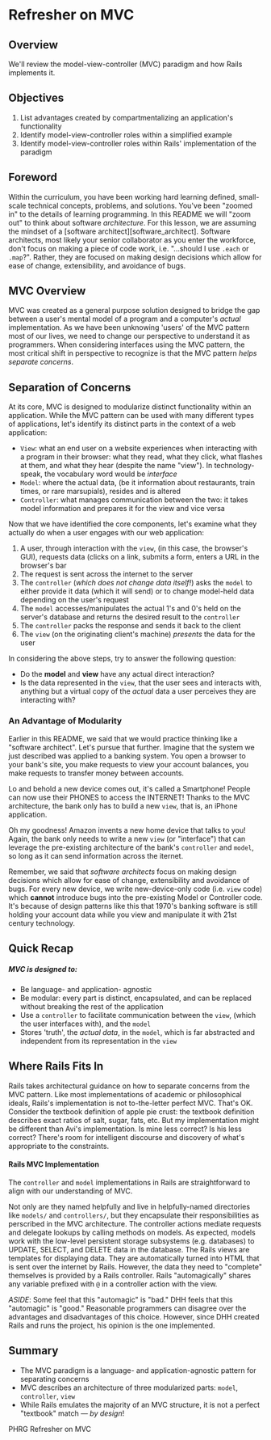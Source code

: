 # Refresher on MVC

## Overview

We'll review the model-view-controller (MVC) paradigm and how Rails implements
it.

## Objectives

1. List advantages created by compartmentalizing an application's functionality
2. Identify model-view-controller roles within a simplified example
3. Identify model-view-controller roles within Rails' implementation of the paradigm

## Foreword

Within the curriculum, you have been working hard learning defined, small-scale
technical concepts, problems, and solutions. You've been "zoomed in" to the
details of learning programming. In this README we will "zoom out" to think
about software _architecture_. For this lesson, we are assuming the mindset of
a [software architect][software_architect]. Software architects, most likely
your senior collaborator as you enter the workforce, don't focus on making a
piece of code work, i.e. "...should I use `.each` or `.map`?". Rather, they are
focused on making design decisions which allow for ease of change,
extensibility, and avoidance of bugs.

## MVC Overview

MVC was created as a general purpose solution designed to  bridge the gap
between a user's mental model of a program and a computer's _actual_
implementation. As we have been unknowing 'users' of the MVC pattern most of
our lives, we need to change our perspective to understand it as programmers.
When considering interfaces using the MVC pattern, the most critical shift in
perspective to recognize is that the MVC pattern _helps separate concerns_.

## Separation of Concerns

At its core, MVC is designed to modularize distinct functionality within an
application. While the MVC pattern can be used with many different types of
applications, let's identify its distinct parts in the context of a web
application:

* `View`: what an end user on a website experiences when interacting with
  a program in their browser: what they read, what they click, what flashes
  at them, and what they hear (despite the name "view"). In technology-speak, the
  vocabulary word would be _interface_
* `Model`: where the actual data, (be it information about restaurants,
  train times, or rare marsupials), resides and is altered
* `Controller`: what manages communication between the two: it takes
  model information and prepares it for the view and vice versa

Now that we have identified the core components, let's examine what they
actually do when a user engages with our web application:

1. A user, through interaction with the `view`, (in this case, the browser's GUI), requests data (clicks on a link, submits a form, enters a URL in the browser's bar
2. The request is sent across the internet to the server
3. The `controller` (_which does not change data itself!_) asks the `model` to either provide it data (which it will send) or to change model-held data depending on the user's request
4. The `model` accesses/manipulates the actual 1's and 0's held on the server's database and returns the desired result to the `controller`
5. The `controller` packs the response and sends it back to the client
6. The `view` (on the originating client's machine) _presents_ the data for the user

In considering the above steps, try to answer the following question:

* Do the **model** and **view** have any actual direct interaction?
* Is the data represented in the ```view```, that the user sees and interacts with, anything but a virtual copy of the _actual_ data a user perceives they are interacting with?

### An Advantage of Modularity

Earlier in this README, we said that we would practice thinking like a
"software architect". Let's pursue that further.  Imagine that the system we
just described was applied to a banking system. You open a browser to your
bank's site, you make requests to view your account balances, you make requests
to transfer money between accounts.

Lo and behold a new device comes out, it's called a Smartphone! People can now
use their PHONES to access the INTERNET! Thanks to the MVC architecture, the
bank only has to build a new `view`, that is, an iPhone application.

Oh my goodness! Amazon invents a new home device that talks to you! Again, the
bank only needs to write a new `view` (or "interface") that can leverage the
pre-existing architecture of the bank's `controller` and `model`, so long as it
can send information across the iternet.

Remember, we said that _software architects_ focus  on making design decisions
which allow for ease of change, extensibility and avoidance of bugs.  For every
new device, we write new-device-only code (i.e. `view` code) which **cannot**
introduce bugs into the pre-existing Model or Controller code. It's because of
design patterns like this that 1970's banking software is still holding your
account data while you view and manipulate it with 21st century technology.

## Quick Recap

##### MVC is designed to:

* Be language- and application- agnostic
* Be modular: every part is distinct, encapsulated, and can be replaced without breaking the rest of the application
* Use a ```controller``` to facilitate communication between the ```view```, (which the user interfaces with), and the ```model```
* Stores 'truth', the _actual data_, in the ```model```, which is far abstracted and independent from its representation in the ```view```

## Where Rails Fits In

Rails takes architectural guidance on how to separate concerns from the MVC pattern.  Like most implementations of academic or philosophical ideals, Rails's implementation is not to-the-letter perfect MVC. That's OK.  Consider the textbook definition of apple pie crust: the textbook definition describes exact ratios of salt, sugar, fats, etc. But my implementation might be different than Avi's implementation. Is mine less correct? Is his less correct?  There's room for intelligent discourse and discovery of what's appropriate to the constraints.

#### Rails MVC Implementation

The ```controller``` and ```model``` implementations in Rails are straightforward to align with our understanding of MVC.

Not only are they named helpfully and live in helpfully-named directories like `models/` and `controllers/`,  but they encapsulate their responsibilities as perscribed in the MVC architecture. The controller actions mediate requests and delegate lookups by calling methods on models. As expected, models work with the low-level persistent storage subsystems (e.g. databases) to UPDATE, SELECT, and DELETE data in the database. The Rails views are templates for displaying data. They are automatically turned into HTML that is sent over the internet by Rails. However, the data they need to "complete" themselves is provided by a Rails controller. Rails "automagically" shares any variable prefixed with `@` in a controller action with the view.

*ASIDE*: Some feel that this "automagic" is "bad." DHH feels that this "automagic" is "good." Reasonable programmers can disagree over the advantages and disadvantages of this choice. However, since DHH created Rails and runs the project, his opinion is the one implemented.

## Summary

* The MVC paradigm is a language- and application-agnostic pattern for separating concerns
* MVC describes an architecture of three modularized parts: ```model```, ```controller```, ```view```
* While Rails emulates the majority of an MVC structure, it is not a perfect "textbook" match &mdash; _by design_!

<p data-visibility='hidden'>PHRG Refresher on MVC</p>